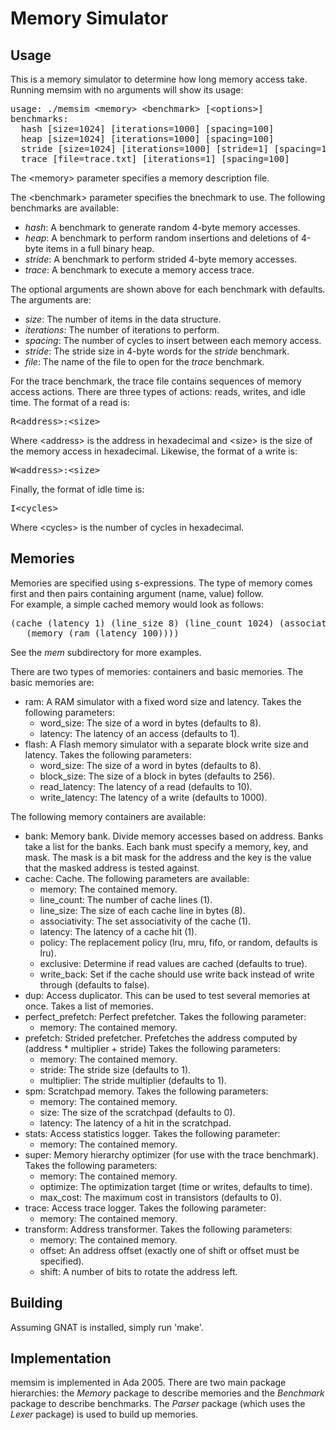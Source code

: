 
Memory Simulator
==============================================================================

Usage
------------------------------------------------------------------------------

This is a memory simulator to determine how long memory access take.
Running memsim with no arguments will show its usage:

<pre>
usage: ./memsim &lt;memory&gt; &lt;benchmark&gt; [&lt;options&gt;]
benchmarks:
  hash [size=1024] [iterations=1000] [spacing=100]
  heap [size=1024] [iterations=1000] [spacing=100]
  stride [size=1024] [iterations=1000] [stride=1] [spacing=100]
  trace [file=trace.txt] [iterations=1] [spacing=100]
</pre>

The &lt;memory&gt; parameter specifies a memory description file.

The &lt;benchmark&gt; parameter specifies the bnechmark to use.
The following benchmarks are available:

 - *hash*: A benchmark to generate random 4-byte memory accesses.
 - *heap*: A benchmark to perform random insertions and deletions of
   4-byte items in a full binary heap.
 - *stride*: A benchmark to perform strided 4-byte memory accesses.
 - *trace*: A benchmark to execute a memory access trace.

The optional arguments are shown above for each benchmark with defaults.
The arguments are:

 - *size*: The number of items in the data structure.
 - *iterations*: The number of iterations to perform.
 - *spacing*: The number of cycles to insert between each memory access.
 - *stride*: The stride size in 4-byte words for the *stride* benchmark.
 - *file*: The name of the file to open for the *trace* benchmark.

For the trace benchmark, the trace file contains sequences of memory
access actions.  There are three types of actions: reads, writes, and
idle time.  The format of a read is:

<pre>R&lt;address&gt;:&lt;size&gt;</pre>

Where &lt;address&gt; is the address in hexadecimal and &lt;size&gt;
is the size of the memory access in hexadecimal.
Likewise, the format of a write is:

<pre>W&lt;address&gt;:&lt;size&gt;</pre>

Finally, the format of idle time is:

<pre>I&lt;cycles&gt;</pre>

Where &lt;cycles&gt; is the number of cycles in hexadecimal.

Memories
------------------------------------------------------------------------------
Memories are specified using s-expressions.  The type of memory comes first
and then pairs containing argument (name, value) follow.  
For example, a simple cached memory would look as follows:

<pre>
(cache (latency 1) (line_size 8) (line_count 1024) (associativity 4)
   (memory (ram (latency 100))))
</pre>

See the *mem* subdirectory for more examples.

There are two types of memories: containers and basic memories.
The basic memories are:

 - ram: A RAM simulator with a fixed word size and latency.  Takes the
   following parameters:
   - word\_size: The size of a word in bytes (defaults to 8).
   - latency: The latency of an access (defaults to 1).
 - flash: A Flash memory simulator with a separate block write size and
   latency.  Takes the following parameters:
   - word\_size: The size of a word in bytes (defaults to 8).
   - block\_size: The size of a block in bytes (defaults to 256).
   - read\_latency: The latency of a read (defaults to 10).
   - write\_latency: The latency of a write (defaults to 1000).

The following memory containers are available:

 - bank: Memory bank. Divide memory accesses based on address.  Banks take
   a list for the banks.  Each bank must specify a memory, key, and mask.
   The mask is a bit mask for the address and the key is the value that
   the masked address is tested against.
 - cache: Cache.  The following parameters are available:
   - memory: The contained memory.
   - line\_count: The number of cache lines (1).
   - line\_size: The size of each cache line in bytes (8).
   - associativity: The set associativity of the cache (1).
   - latency: The latency of a cache hit (1).
   - policy: The replacement policy (lru, mru, fifo, or random,
     defaults is lru).
   - exclusive: Determine if read values are cached (defaults to true).
   - write\_back: Set if the cache should use write back instead of
     write through (defaults to false).
 - dup: Access duplicator.  This can be used to test several memories at
   once. Takes a list of memories.
 - perfect\_prefetch: Perfect prefetcher.  Takes the following parameter:
   - memory: The contained memory.
 - prefetch: Strided prefetcher.  Prefetches the address computed by
   (address * multiplier + stride) Takes the following parameters:
   - memory: The contained memory.
   - stride: The stride size (defaults to 1).
   - multiplier: The stride multiplier (defaults to 1).
 - spm: Scratchpad memory.  Takes the following parameters:
   - memory: The contained memory.
   - size: The size of the scratchpad (defaults to 0).
   - latency: The latency of a hit in the scratchpad.
 - stats: Access statistics logger.  Takes the following parameter:
   - memory: The contained memory.
 - super: Memory hierarchy optimizer (for use with the trace benchmark).
   Takes the following parameters:
   - memory: The contained memory.
   - optimize: The optimization target (time or writes, defaults to time).
   - max\_cost: The maximum cost in transistors (defaults to 0).
 - trace: Access trace logger.  Takes the following parameter:
   - memory: The contained memory.
 - transform: Address transformer.  Takes the following parameters:
   - memory: The contained memory.
   - offset: An address offset (exactly one of shift or offset must be
     specified).
   - shift: A number of bits to rotate the address left.

Building
------------------------------------------------------------------------------
Assuming GNAT is installed, simply run 'make'.

Implementation
------------------------------------------------------------------------------

memsim is implemented in Ada 2005.  There are two main package hierarchies:
the *Memory* package to describe memories and the *Benchmark* package
to describe benchmarks.  The *Parser* package (which uses the *Lexer*
package) is used to build up memories.

